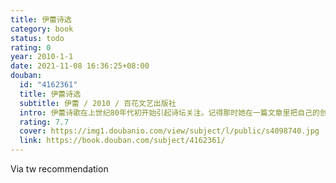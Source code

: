 ```yaml
---
title: 伊蕾诗选
category: book
status: todo
rating: 0
year: 2010-1-1
date: 2021-11-08 16:36:25+08:00
douban:
  id: "4162361"
  title: 伊蕾诗选
  subtitle: 伊蕾 / 2010 / 百花文艺出版社
  intro: 伊蕾诗歌在上世纪80年代初开始引起诗坛关注。记得那时她在一篇文章里把自己的创作追求说成是“情绪型、悲剧型、未来型”。所谓“未来”者，并非社会学意义上的“整体未来乌托邦”，而是超越形形色色的整体主义抒情，回到具体本真的个人。而树立个人生命体验的诗歌，在那时的中国诗坛还是受到压抑的未竟的事业。伊蕾所说的“未来”，指的是对自己孤独追寻的不计代价的自信，和对“未来”精神自由的读者的期待。上世纪70年代末80年代初，在《寻》、《爱的畏惧》、《你以为》、《绿树对暴风雨的迎接》、《火焰》、《闪电》等早期意象诗里，她写出了自己生命情绪的“客观对应物”。我们看到她生命内部的无边“海浪”的孤独和奋争，“你是被谁捆缚在大地上？每一块肌肉都在翻滚，爆发出自由的歌唱！”如果说这些早期抒情之作还略显“笼统”的话，不到两三年内很快伊蕾就找到了“个人的心灵辞源”——我指的是1984、1985年创作的大量作品《微雨》、《残破》、《野芭蕉》、《蓝色血》、《又见海鸥》、《苦木》、组诗《黄皮肤的旗帜》、《黄果树大瀑布》、《野餐》、《罗曼司》，如此等等。
  rating: 7.7
  cover: https://img1.doubanio.com/view/subject/l/public/s4098740.jpg
  link: https://book.douban.com/subject/4162361/
---
```


Via tw recommendation 
